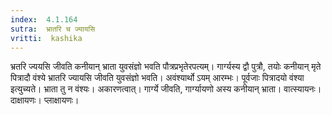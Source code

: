 ```yaml
---
index:  4.1.164
sutra:  भ्रातरि च ज्यायसि
vritti:  kashika 
---
```


भ्रतरि ज्ययसि जीवति कनीयान् भ्राता युवसंज्ञो भवति पौत्रप्रभृतेरपत्यम्। गार्ग्यस्य द्वौ पुत्रौ, तयोः कनीयान् मृते पित्रादौ वंश्ये भ्रातरि ज्यायसि जीवति युवसंज्ञो भवति। अवंश्यार्थो ऽयम् आरम्भः। पूर्वजाः पित्रादयो वंश्या इत्युच्यते। भ्राता तु न वंश्यः। अकारणत्वात्। गार्ग्ये जीवति, गार्ग्यायणो अस्य कनीयान् भ्राता। वात्स्यायनः। दाक्षायणः। प्लाक्षायणः।

